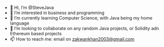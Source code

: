 - 👋 Hi, I’m @SteveJava
- 👀 I’m interested in business and programming
- 🌱 I’m currently learning Computer Science, with Java being my home language
- 💞️ I’m looking to collaborate on any random Java projects, or Solidity adn Ethereum based projects
- 📫 How to reach me: email on zakwankhan2003@gmail.com

<!---
SteveJava/SteveJava is a ✨ special ✨ repository because its `README.md` (this file) appears on your GitHub profile.
You can click the Preview link to take a look at your changes.
--->
